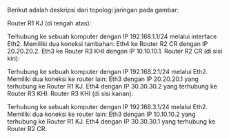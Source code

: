 Berikut adalah deskripsi dari topologi jaringan pada gambar:

Router R1 KJ (di tengah atas):

Terhubung ke sebuah komputer dengan IP 192.168.1.1/24 melalui interface Eth2.
Memiliki dua koneksi tambahan:
Eth4 ke Router R2 CR dengan IP 20.20.20.2.
Eth3 ke Router R3 KHI dengan IP 10.10.10.1.
Router R2 CR (di sisi kiri):

Terhubung ke sebuah komputer dengan IP 192.168.2.1/24 melalui Eth2.
Memiliki dua koneksi ke router lain:
Eth3 dengan IP 20.20.20.1 yang terhubung ke Router R1 KJ.
Eth4 dengan IP 30.30.30.2 yang terhubung ke Router R3 KHI.
Router R3 KHI (di sisi kanan):

Terhubung ke sebuah komputer dengan IP 192.168.3.1/24 melalui Eth2.
Memiliki dua koneksi ke router lain:
Eth3 dengan IP 10.10.10.2 yang terhubung ke Router R1 KJ.
Eth4 dengan IP 30.30.30.1 yang terhubung ke Router R2 CR.